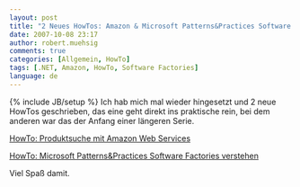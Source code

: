 ```yaml
---
layout: post
title: "2 Neues HowTos: Amazon & Microsoft Patterns&Practices Software Factories"
date: 2007-10-08 23:17
author: robert.muehsig
comments: true
categories: [Allgemein, HowTo]
tags: [.NET, Amazon, HowTo, Software Factories]
language: de
---
```

{% include JB/setup %}
Ich hab mich mal wieder hingesetzt und 2 neue HowTos geschrieben, das eine geht direkt ins praktische rein, bei dem anderen war das der Anfang einer längeren Serie.

<a href="{{BASE_PATH}}/artikel/howto-produktsuche-mit-den-amazon-web-services/">HowTo: Produktsuche mit Amazon Web Services</a>

<a href="{{BASE_PATH}}/artikel/howto-microsoft-patterns-practices-software-factories-verstehen/">HowTo: Microsoft Patterns&amp;Practices Software Factories verstehen</a>

Viel Spaß damit.
